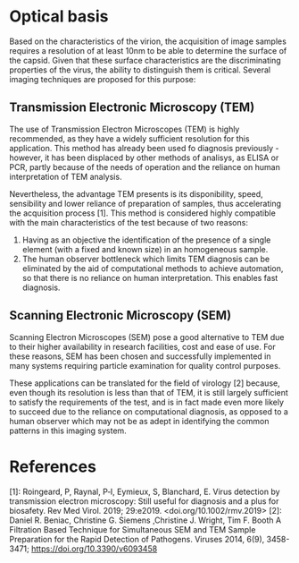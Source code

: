 # Optical basis

Based on the characteristics of the virion, the acquisition of image samples requires a resolution of at least 10nm to be able to determine the surface of the capsid. Given that these surface characteristics are the discriminating properties of the virus, the ability to distinguish them is critical. Several imaging techniques are proposed for this purpose:

## Transmission Electronic Microscopy (TEM)

The use of Transmission Electron Microscopes (TEM) is highly recommended, as they have a widely sufficient resolution for this application. This method has already been used fo diagnosis previously - however, it has been displaced by other methods of analisys, as ELISA or PCR, partly because of the needs of operation and the reliance on human interpretation of TEM analysis.  

Nevertheless, the advantage TEM presents is its disponibility, speed, sensibility and lower reliance of preparation of samples, thus accelerating the acquisition process [1]. This method is considered highly compatible with the main characteristics of the test because of two reasons:
1. Having as an objective the identification of the presence of a single element (with a fixed and known size) in an homogeneous sample.
2. The human observer bottleneck which limits TEM diagnosis can be eliminated by the aid of computational methods to achieve automation, so that there is no reliance on human interpretation. This enables fast diagnosis.

## Scanning Electronic Microscopy (SEM)

Scanning Electron Microscopes (SEM) pose a good alternative to TEM due to their higher availability in research facilities, cost and ease of use. For these reasons, SEM has been chosen and successfully implemented in many systems requiring particle examination for quality control purposes. 

These applications can be translated for the field of virology [2] because, even though its resolution is less than that of TEM, it is still largely sufficient to satisfy the requirements of the test, and is in fact made even more likely to succeed due to the reliance on computational diagnosis, as opposed to a human observer which may not be as adept in identifying the common patterns in this imaging system.

# References

[1]:  Roingeard, P, Raynal, P‐I, Eymieux, S, Blanchard, E. Virus detection by transmission electron microscopy: Still useful for diagnosis and a plus for biosafety. Rev Med Virol. 2019; 29:e2019. <doi.org/10.1002/rmv.2019>
[2]:  Daniel R. Beniac, Christine G. Siemens ,Christine J. Wright, Tim F. Booth A Filtration Based Technique for Simultaneous SEM and TEM Sample Preparation for the Rapid Detection of Pathogens. Viruses 2014, 6(9), 3458-3471; https://doi.org/10.3390/v6093458
